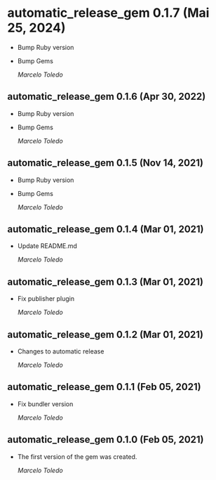 # automatic_release_gem 0.1.7 (Mai 25, 2024)

* Bump Ruby version
* Bump Gems

  *Marcelo Toledo*

## automatic_release_gem 0.1.6 (Apr 30, 2022)

* Bump Ruby version
* Bump Gems

  *Marcelo Toledo*

## automatic_release_gem 0.1.5 (Nov 14, 2021)

* Bump Ruby version
* Bump Gems

  *Marcelo Toledo*

## automatic_release_gem 0.1.4 (Mar 01, 2021)

* Update README.md

  *Marcelo Toledo*

## automatic_release_gem 0.1.3 (Mar 01, 2021)

* Fix publisher plugin

  *Marcelo Toledo*

## automatic_release_gem 0.1.2 (Mar 01, 2021)

* Changes to automatic release

  *Marcelo Toledo*

## automatic_release_gem 0.1.1 (Feb 05, 2021)

* Fix bundler version

  *Marcelo Toledo*

## automatic_release_gem 0.1.0 (Feb 05, 2021)

* The first version of the gem was created.

  *Marcelo Toledo*
